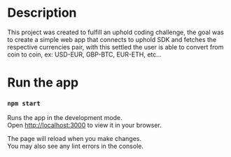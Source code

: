# Description

This project was created to fulfill an uphold coding challenge, the goal was to create a simple web app that connects to uphold SDK and fetches the respective currencies pair, with this settled the user is able to convert from coin to coin, ex: USD-EUR, GBP-BTC, EUR-ETH, etc...

# Run the app

### `npm start`

Runs the app in the development mode.\
Open [http://localhost:3000](http://localhost:3000) to view it in your browser.

The page will reload when you make changes.\
You may also see any lint errors in the console.
